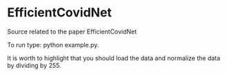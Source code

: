 # EfficientCovidNet
Source related to the paper EfficientCovidNet

To run type: python example.py.

It is worth to highlight that you should load the data and normalize the data by dividing by 255.

